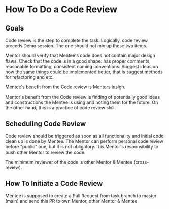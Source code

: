 # How To Do a Code Review

## Goals
Code review is the step to complete the task. Logically, code review preceds Demo session. The one should not mix up these two items.

Mentor should verify that Mentee's code does not contain major design flaws.
Check that the code is in a good shape: has proper comments, reasonable formatting, consistent naming conventions.
Suggest ideas on how the same things could be implemented better, that is suggest methods for refactoring and etc.

Mentee's benefit from the Code review is Mentors insigh.

Mentor's benefit from the Code review is finding of potentially good ideas and constructions the Mentee is using and noting them for the future. On the other hand, this is a practice of code review skill.

## Scheduling Code Review

Code review should be triggered as soon as all functionality and initial code clean up is done by Mentee. The Mentor can perform personal code review before "public" one, but it is not obligatory. It is Mentor's responsibility to push other Mentor to review the code.

The minimum reviewer of the code is other Mentor & Mentee (cross-review).

## How To Initiate a Code Review

Mentee is supposed to create a Pull Request from task branch to master (main) and send this PR to own Mentor, other Mentor & Mentee.